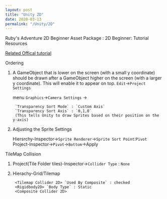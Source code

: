 ```yaml
---
layout: post
title: "Unity 2D"
date: 2020-03-13
permalink: "/Unity/2D"
---
```


Ruby's Adventure 2D Beginner
Asset Package : 2D Beginner: Tutorial Resources

[Related Offical tutorial](https://learn.unity.com/tutorial/decorating-the-world?courseId=5d532306edbc2a1334dd9aa8&projectId=5c6166dbedbc2a0021babc7c#)


Ordering 

1. A GameObject that is lower on the screen (with a small y coordinate) should be drawn after a GameObject higher on the screen (with a larger y coordinate). This will enable it to appear on top. 
    `Edit`->`Project Settings`

    menu `Graphics`->`Camera Settings` -> 

        `Transparency Sort Mode` : `Custom Axis`
        `Transparency Sort Axis` : `0,1,0` 
        (This tells Unity to draw Sprites based on their position on the y-axis)

 2. Adjusting the Sprite Settings

     Hiersrchy-Inspector->`Sprite Renderer`->`Sprite Sort Point`:`Pivot`
     Project-Inspector->`Pivot`->`Bottom`->Apply




TileMap Collision

1. Project(Tile Folder tiles)-Inspector->`Collider Type` : `None`

2. Hierachy-Grid/Tilemap    

        <Tilemap Collider 2D> `Used By Composite` : checked
        <Rigidbody2D> `Body Type` : Static
        <Composite Collider 2D> 